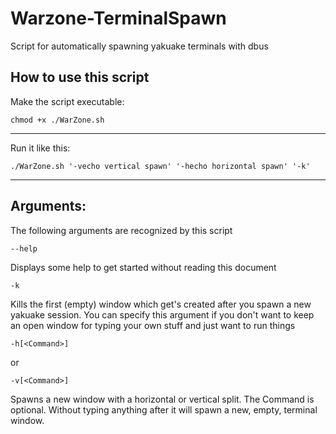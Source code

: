 # Warzone-TerminalSpawn
Script for automatically spawning yakuake terminals with dbus 

## How to use this script
Make the script executable:
```
chmod +x ./WarZone.sh
```
***
Run it like this:
```
./WarZone.sh '-vecho vertical spawn' '-hecho horizontal spawn' '-k'
```
***
## Arguments:  
The following arguments are recognized by this script
```
--help
```
Displays some help to get started without reading this document

```
-k
```
Kills the first (empty) window which get's created after you spawn a new yakuake session.
You can specify this argument if you don't want to keep an open window for typing your own stuff and just want to run things

```
-h[<Command>]
```
or
```
-v[<Command>]
```
Spawns a new window with a horizontal or vertical split. The Command is optional. Without typing anything after it will spawn a new, empty, terminal window.
